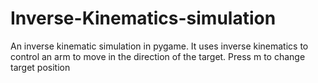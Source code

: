 # Inverse-Kinematics-simulation
An inverse kinematic simulation in pygame. It uses inverse kinematics to control an arm to move in the direction of the target. Press m to change target position
